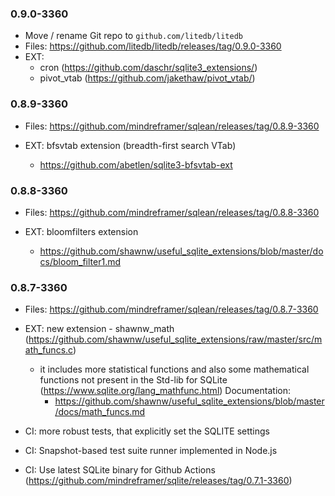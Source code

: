 ### 0.9.0-3360

- Move / rename Git repo to `github.com/litedb/litedb`
- Files: https://github.com/litedb/litedb/releases/tag/0.9.0-3360
- EXT:
  - cron (https://github.com/daschr/sqlite3_extensions/)
  - pivot_vtab (https://github.com/jakethaw/pivot_vtab/)

### 0.8.9-3360

- Files: https://github.com/mindreframer/sqlean/releases/tag/0.8.9-3360

- EXT: bfsvtab extension (breadth-first search VTab)
  - https://github.com/abetlen/sqlite3-bfsvtab-ext

### 0.8.8-3360

- Files: https://github.com/mindreframer/sqlean/releases/tag/0.8.8-3360

- EXT: bloomfilters extension
  - https://github.com/shawnw/useful_sqlite_extensions/blob/master/docs/bloom_filter1.md

### 0.8.7-3360

- Files: https://github.com/mindreframer/sqlean/releases/tag/0.8.7-3360
- EXT: new extension - shawnw_math (https://github.com/shawnw/useful_sqlite_extensions/raw/master/src/math_funcs.c)

  - it includes more statistical functions and also some mathematical functions not present in the Std-lib for SQLite (https://www.sqlite.org/lang_mathfunc.html)
    Documentation:
    - https://github.com/shawnw/useful_sqlite_extensions/blob/master/docs/math_funcs.md

- CI: more robust tests, that explicitly set the SQLITE settings
- CI: Snapshot-based test suite runner implemented in Node.js
- CI: Use latest SQLite binary for Github Actions (https://github.com/mindreframer/sqlite/releases/tag/0.7.1-3360)
